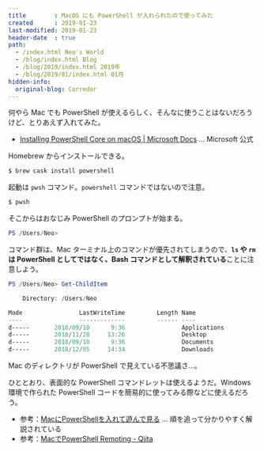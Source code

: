 ```yaml
---
title        : MacOS にも PowerShell が入れられたので使ってみた
created      : 2019-01-23
last-modified: 2019-01-23
header-date  : true
path:
  - /index.html Neo's World
  - /blog/index.html Blog
  - /blog/2019/index.html 2019年
  - /blog/2019/01/index.html 01月
hidden-info:
  original-blog: Corredor
---
```


何やら Mac でも PowerShell が使えるらしく、そんなに使うことはないだろうけど、とりあえず入れてみた。

- [Installing PowerShell Core on macOS | Microsoft Docs](https://docs.microsoft.com/en-us/powershell/scripting/setup/installing-powershell-core-on-macos?view=powershell-6) … Microsoft 公式

Homebrew からインストールできる。

```bash
$ brew cask install powershell
```

起動は `pwsh` コマンド。`powershell` コマンドではないので注意。

```bash
$ pwsh
```

そこからはおなじみ PowerShell のプロンプトが始まる。

```powershell
PS /Users/Neo> 
```

コマンド群は、Mac ターミナル上のコマンドが優先されてしまうので、**`ls` や `rm` は PowerShell としてではなく、Bash コマンドとして解釈されている**ことに注意しよう。

```powershell
PS /Users/Neo> Get-ChildItem

    Directory: /Users/Neo

Mode                LastWriteTime         Length Name
----                -------------         ------ ----
d-----       2018/09/10      9:36                Applications
d-----       2018/11/28     13:26                Desktop
d-----       2018/09/10      9:36                Documents
d-----       2018/12/05     14:34                Downloads
```

Mac のディレクトリが PowerShell で見えている不思議さ…。

ひととおり、表面的な PowerShell コマンドレットは使えるようだ。Windows 環境で作られた PowerShell コードを簡易的に使ってみる際などに使えるだろう。

- 参考：[MacにPowerShellを入れて遊んで見る](http://blueeyes.sakura.ne.jp/2018/07/17/1393/) … 順を追って分かりやすく解説されている
- 参考：[MacでPowerShell Remoting - Qiita](https://qiita.com/tamo_breaker/items/badab8c21c0c11c48b25)
